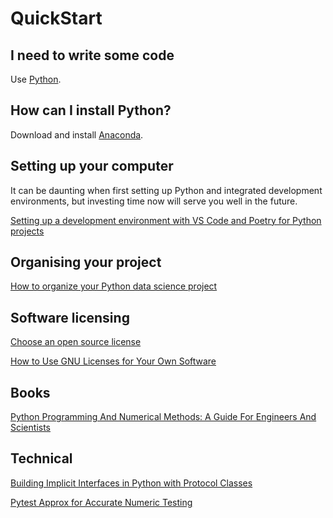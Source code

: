 # QuickStart

## I need to write some code
Use [Python](https://www.python.org).

## How can I install Python?
Download and install [Anaconda](https://www.anaconda.com/download).

## Setting up your computer
It can be daunting when first setting up Python and integrated development environments, but investing time now will serve you well in the future.

[Setting up a development environment with VS Code and Poetry for Python projects](https://gist.github.com/djbower/c66474000029730ac9f8b73b96071db3)

## Organising your project

[How to organize your Python data science project](https://gist.github.com/ericmjl/27e50331f24db3e8f957d1fe7bbbe510?permalink_comment_id=4764044)

## Software licensing

[Choose an open source license](https://choosealicense.com)

[How to Use GNU Licenses for Your Own Software](https://www.gnu.org/licenses/gpl-howto.html)

## Books
[Python Programming And Numerical Methods: A Guide For Engineers And Scientists](https://pythonnumericalmethods.berkeley.edu/notebooks/Index.html)

## Technical

[Building Implicit Interfaces in Python with Protocol Classes](https://andrewbrookins.com/technology/building-implicit-interfaces-in-python-with-protocol-classes/)

[Pytest Approx for Accurate Numeric Testing](https://pytest-with-eric.com/pytest-advanced/pytest-approx/)
